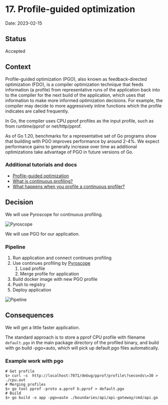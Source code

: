# 17. Profile-guided optimization

Date: 2023-02-15

## Status

Accepted

## Context

Profile-guided optimization (PGO), also known as feedback-directed optimization (FDO), is a compiler optimization 
technique that feeds information (a profile) from representative runs of the application back into to the compiler 
for the next build of the application, which uses that information to make more informed optimization decisions. 
For example, the compiler may decide to more aggressively inline functions which the profile indicates 
are called frequently.

In Go, the compiler uses CPU pprof profiles as the input profile, such as from runtime/pprof or net/http/pprof.

As of Go 1.20, benchmarks for a representative set of Go programs show that building with PGO improves performance 
by around 2-4%. We expect performance gains to generally increase over time as additional optimizations take 
advantage of PGO in future versions of Go.

### Additional tutorials and docs

- [Profile-guided optimization](https://go.dev/doc/pgo)
- [What is continuous profiling?](https://www.cncf.io/blog/2022/05/31/what-is-continuous-profiling/)
- [What happens when you profile a continuous profiler?](https://pyroscope.io/blog/profile-continuous-profiler/)

## Decision

We will use Pyroscope for continuous profiling.

![Pyroscope](https://www.cncf.io/wp-content/uploads/2022/07/unnamed-3.png)


We will use PGO for our application.

### Pipeline

1. Run application and connect continues profiling
2. Use continues profiling by [Pyroscope](https://pyroscope.io/docs/)
   1. Load profile
   2. Merge profile for application
3. Build docker image with new PGO profile
4. Push to registry
5. Deploy application

![Pipeline](./images/ADR-0017/profile-guided-optimization.png)

## Consequences

We will get a little faster application.

The standard approach is to store a pprof CPU profile with filename `default.pgo` in 
the main package directory of the profiled binary, and build with go build -pgo=auto, 
which will pick up default.pgo files automatically.

### Example work with pgo

```
# Get profile
$> curl -s  http://localhost:7071/debug/pprof/profile\?seconds\=30 > ./cpu.out
# Merging profiles
$> go tool pprof -proto a.pprof b.pprof > default.pgo
# Build
$> go build -o app -pgo=auto ./boundaries/api/api-gateway/cmd/api.go
```
